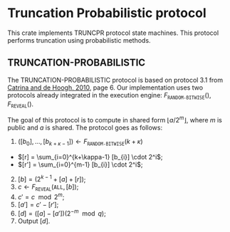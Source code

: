 # Truncation Probabilistic protocol

This crate implements TRUNCPR protocol state machines. This protocol performs truncation using probabilistic methods.


## TRUNCATION-PROBABILISTIC

The TRUNCATION-PROBABILISTIC protocol is based on protocol 3.1 from [Catrina and de Hoogh, 2010](https://www.researchgate.net/profile/Octavian-Catrina/publication/225092133_Improved_Primitives_for_Secure_Multiparty_Integer_Computation/links/5aa17be7aca272d448b3724b/), page 6. Our implementation uses two protocols already integrated in the execution engine: $F_{\texttt{RANDOM-BITWISE}}()$, $F_{\texttt{REVEAL}}()$.

The goal of this protocol is to compute in shared form $\lfloor a/2^{m}\rfloor$, where $m$ is public and $a$ is shared. The protocol goes as follows:

1.  $([b_{0}], \ldots, [b_{k+\kappa-1}] )\leftarrow F_{\texttt{RANDOM-BITWISE}}(k+\kappa)$
- $[r] = \sum_{i=0}^{k+\kappa-1} [b_{i}] \cdot 2^i$;
- $[r'] = \sum_{i=0}^{m-1} [b_{i}] \cdot 2^i$;
2.  $[b] = (2^{k-1} + [a] + [r])$;
3.  $c\leftarrow  F_{\texttt{REVEAL}}(\texttt{ALL}, [b])$;
4.  $c' = c \mod 2^m$;
5.  $[a'] = c' - [r']$;
6. $[d] = ([a] - [a'])(2^{-m} \mod q)$;
7. Output $[d]$.

